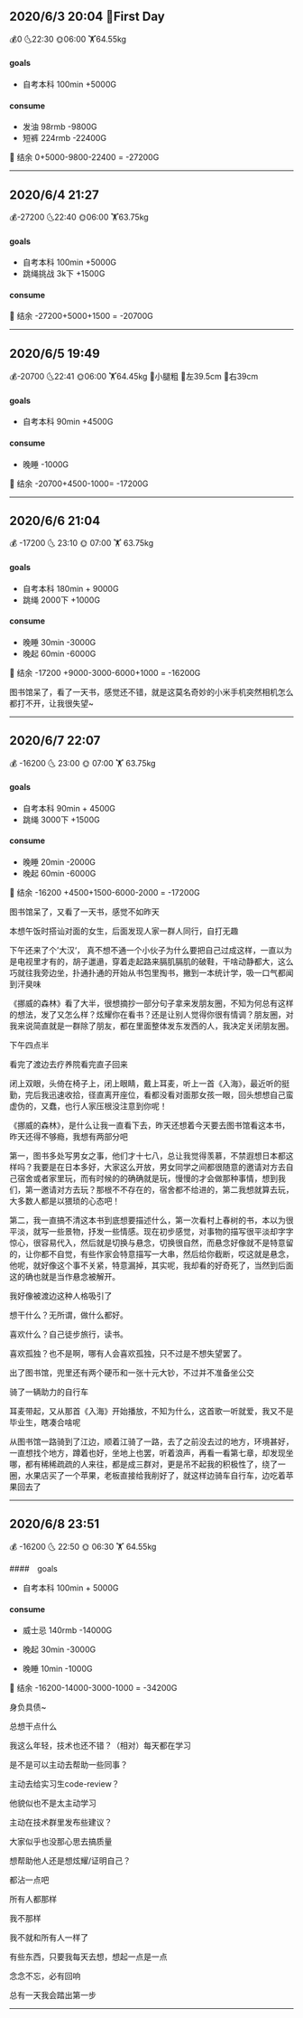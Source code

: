 ## 2020/6/3 20:04  🚩First Day 

💰0        🌜22:30        🌞06:00        🏋64.55kg        



#### goals

- 自考本科 100min  +5000G



#### consume

- 发油 98rmb  -9800G
- 短裤 224rmb -22400G

💸 结余 0+5000-9800-22400 = -27200G

------

## 2020/6/4 21:27 

💰-27200        🌜22:40        🌞06:00        🏋63.75kg       



#### goals

- 自考本科 100min  +5000G
- 跳绳挑战 3k下  +1500G



#### consume



💸 结余 -27200+5000+1500 = -20700G

------





## 2020/6/5 19:49 

💰-20700       🌜22:41       🌞06:00        🏋64.45kg        🦵小腿粗  🍗左39.5cm  🍗右39cm



#### goals

- 自考本科 90min  +4500G



#### consume

- 晚睡 -1000G

💸 结余 -20700+4500-1000= -17200G

------





## 2020/6/6 21:04  

💰 -17200    🌜  23:10    🌞 07:00   🏋 63.75kg     



#### goals

- 自考本科 180min  + 9000G
- 跳绳 2000下 +1000G



#### consume

- 晚睡 30min   -3000G
- 晚起 60min   -6000G

💸 结余  -17200 +9000-3000-6000+1000 = -16200G


图书馆呆了，看了一天书，感觉还不错，就是这莫名奇妙的小米手机突然相机怎么都打不开，让我很失望~

------


## 2020/6/7 22:07  

💰 -16200    🌜  23:00    🌞 07:00   🏋 63.75kg     



#### goals

- 自考本科 90min  + 4500G
- 跳绳 3000下 +1500G



#### consume

- 晚睡 20min   -2000G
- 晚起 60min   -6000G

💸 结余  -16200 +4500+1500-6000-2000 = -17200G


图书馆呆了，又看了一天书，感觉不如昨天

本想午饭时搭讪对面的女生，后面发现人家一群人同行，自打无趣

下午还来了个’大汉‘， 真不想不通一个小伙子为什么要把自己过成这样，一直以为是电视里才有的，胡子邋遢，穿着走起路来膈肌膈肌的破鞋，干啥动静都大，这么巧就往我旁边坐，扑通扑通的开始从书包里掏书，撇到一本统计学，吸一口气都闻到汗臭味

《挪威的森林》看了大半，很想摘抄一部分句子拿来发朋友圈，不知为何总有这样的想法，发了又怎么样？炫耀你在看书？还是让别人觉得你很有情调？朋友圈，对我来说简直就是一群除了朋友，都在里面整体发东发西的人，我决定关闭朋友圈。

下午四点半

看完了渡边去疗养院看完直子回来

闭上双眼，头倚在椅子上，闭上眼睛，戴上耳麦，听上一首《入海》，最近听的挺勤，完后我迅速收拾，径直离开座位，看都没看对面那女孩一眼，回头想想自己蛮虚伪的，又蠢，也行人家压根没注意到你呢！

《挪威的森林》，是什么让我一直看下去，昨天还想着今天要去图书馆看这本书，昨天还得不够瘾，我想有两部分吧

第一，图书多处写男女之事，他们才十七八，总让我觉得羡慕，不禁遐想日本都这样吗？我要是在日本多好，大家这么开放，男女同学之间都很随意的邀请对方去自己宿舍或者家里玩，而有时候的的确确就是玩，慢慢的才会做那种事情，想到我们，第一邀请对方去玩？那根不不存在的，宿舍都不给进的，第二我想就算去玩，大多数人都是以猥琐的心态吧！

第二，我一直搞不清这本书到底想要描述什么，第一次看村上春树的书，本以为很平淡，就写一些景物，抒发一些情感。现在初步感觉，对事物的描写很平淡却字字惊心，很容易代入，然后就是切换与悬念，切换很自然，而悬念好像就不是特意留的，让你都不自觉，有些作家会特意描写一大串，然后给你截断，哎这就是悬念，他呢，就好像这个事不关紧，特意漏掉，其实呢，我却看的好奇死了，当然到后面这的确也就是当作悬念被解开。

我好像被渡边这种人格吸引了

想干什么？无所谓，做什么都好。

喜欢什么？自己徒步旅行，读书。

喜欢孤独？也不是啊，哪有人会喜欢孤独，只不过是不想失望罢了。

出了图书馆，兜里还有两个硬币和一张十元大钞，不过并不准备坐公交

骑了一辆助力的自行车

耳麦带起，又从那首《入海》开始播放，不知为什么，这首歌一听就爱，我又不是毕业生，瞎凑合啥呢

从图书馆一路骑到了江边，顺着江骑了一路，去了之前没去过的地方，环境甚好，一直想找个地方，蹲着也好，坐地上也罢，听着浪声，再看一看第七章，却发现坐哪，都有稀稀疏疏的人来往，都是成三群对，更是吊不起我的积极性了，绕了一圈，水果店买了一个苹果，老板直接给我削好了，就这样边骑车自行车，边吃着苹果回去了

------





## 2020/6/8 23:51

💰 -16200    🌜  22:50    🌞 06:30   🏋 64.55kg        



####　goals

- 自考本科 100min  + 5000G



#### consume

- 威士忌 140rmb  -14000G

- 晚起 30min -3000G

- 晚睡 10min -1000G

  

💸 结余 -16200-14000-3000-1000 = -34200G



身负具债~

总想干点什么

我这么年轻，技术也还不错？（相对）每天都在学习

是不是可以主动去帮助一些同事？

主动去给实习生code-review？

他貌似也不是太主动学习

主动在技术群里发布些建议？

大家似乎也没那心思去搞质量

想帮助他人还是想炫耀/证明自己？

都沾一点吧

所有人都那样

我不那样

我不就和所有人一样了

有些东西，只要我每天去想，想起一点是一点

念念不忘，必有回响

总有一天我会踏出第一步

------









